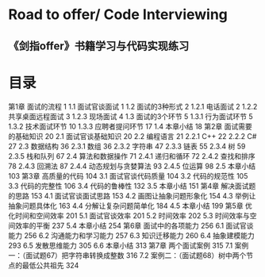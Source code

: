 # Road to offer/ Code Interviewing

## 《剑指offer》书籍学习与代码实现练习

# 目录
第1章 面试的流程 1
1.1 面试官谈面试 1
1.2 面试的3种形式 2
1.2.1 电话面试 2
1.2.2 共享桌面远程面试 3
1.2.3 现场面试 4
1.3 面试的3个环节 5
1.3.1 行为面试环节 5
1.3.2 技术面试环节 10
1.3.3 应聘者提问环节 17
1.4 本章小结 18
第2章 面试需要的基础知识 20
2.1 面试官谈基础知识 20
2.2 编程语言 21
2.2.1 C++ 22
2.2.2 C# 27
2.3 数据结构 36
2.3.1 数组 36
2.3.2 字符串 47
2.3.3 链表 55
2.3.4 树 59
2.3.5 栈和队列 67
2.4 算法和数据操作 71
2.4.1 递归和循环 72
2.4.2 查找和排序 78
2.4.3 回溯法 87
2.4.4 动态规划与贪婪算法 93
2.4.5 位运算 98
2.5 本章小结 103
第3章 高质量的代码 104
3.1 面试官谈代码质量 104
3.2 代码的规范性 105
3.3 代码的完整性 106
3.4 代码的鲁棒性 132
3.5 本章小结 151
第4章 解决面试题的思路 153
4.1 面试官谈面试思路 153
4.2 画图让抽象问题形象化 154
4.3 举例让抽象问题具体化 163
4.4 分解让复杂问题简单化 184
4.5 本章小结 199
第5章 优化时间和空间效率 201
5.1 面试官谈效率 201
5.2 时间效率 202
5.3 时间效率与空间效率的平衡 237
5.4 本章小结 254
第6章 面试中的各项能力 256
6.1 面试官谈能力 256
6.2 沟通能力和学习能力 257
6.3 知识迁移能力 260
6.4 抽象建模能力 293
6.5 发散思维能力 305
6.6 本章小结 313
第7章 两个面试案例 315
7.1 案例一：（面试题67）把字符串转换成整数 316
7.2 案例二：（面试题68）树中两个节点的最低公共祖先 324
